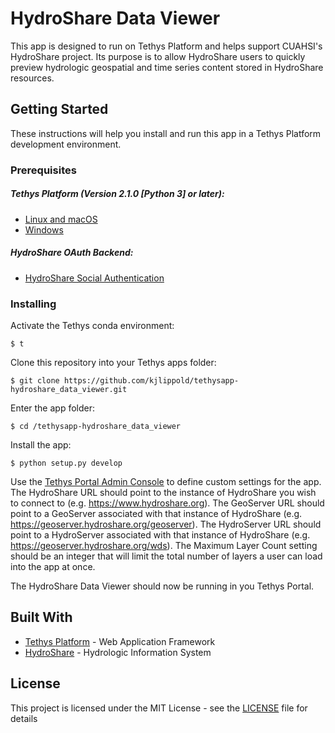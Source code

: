 # HydroShare Data Viewer

This app is designed to run on Tethys Platform and helps support CUAHSI's HydroShare project. Its purpose is to allow HydroShare users to quickly preview hydrologic geospatial and time series content stored in HydroShare resources.

## Getting Started

These instructions will help you install and run this app in a Tethys Platform development environment.

### Prerequisites

##### Tethys Platform (Version 2.1.0 [Python 3] or later):
* [Linux and macOS](http://docs.tethysplatform.org/en/stable/installation/linux_and_mac.html)
* [Windows](http://docs.tethysplatform.org/en/stable/installation/windows.html)

##### HydroShare OAuth Backend:
* [HydroShare Social Authentication](http://docs.tethysplatform.org/en/stable/tethys_portal/social_auth.html#hydroshare)

### Installing

Activate the Tethys conda environment:
```
$ t
```

Clone this repository into your Tethys apps folder:
```
$ git clone https://github.com/kjlippold/tethysapp-hydroshare_data_viewer.git
```

Enter the app folder:
```
$ cd /tethysapp-hydroshare_data_viewer
```

Install the app:
```
$ python setup.py develop
```

Use the [Tethys Portal Admin Console](http://docs.tethysplatform.org/en/stable/installation/web_admin_setup.html) to define custom settings for the app. The HydroShare URL should point to the instance of HydroShare you wish to connect to (e.g. https://www.hydroshare.org). The GeoServer URL should point to a GeoServer associated with that instance of HydroShare (e.g. https://geoserver.hydroshare.org/geoserver). The HydroServer URL should point to a HydroServer associated with that instance of HydroShare (e.g. https://geoserver.hydroshare.org/wds). The Maximum Layer Count setting should be an integer that will limit the total number of layers a user can load into the app at once.

The HydroShare Data Viewer should now be running in you Tethys Portal.

## Built With

* [Tethys Platform](http://www.tethysplatform.org) - Web Application Framework
* [HydroShare](https://www.hydroshare.org/) - Hydrologic Information System

## License

This project is licensed under the MIT License - see the [LICENSE](LICENSE) file for details